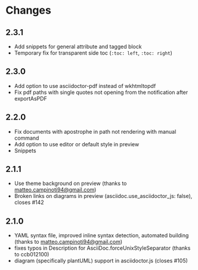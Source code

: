 # Changes

## 2.3.1
* Add snippets for general attribute and tagged block
* Temporary fix for transparent side toc (`:toc: left`, `:toc: right`)

## 2.3.0
* Add option to use asciidoctor-pdf instead of wkhtmltopdf
* Fix pdf paths with single quotes not opening from the notification after exportAsPDF

## 2.2.0
* Fix documents with apostrophe in path not rendering with manual command
* Add option to use editor or default style in preview
* Snippets

## 2.1.1

* Use theme background on preview (thanks to matteo.campinoti94@gmail.com)
* Broken links on diagrams in preview (asciidoc.use_asciidoctor_js: false), closes #142

## 2.1.0

* YAML syntax file, improved inline syntax detection, automated building (thanks to matteo.campinoti94@gmail.com)
* fixes typos in Description for AsciiDoc.forceUnixStyleSeparator (thanks to ccb012100)
* diagram (specifically plantUML) support in asciidoctor.js (closes #105)
